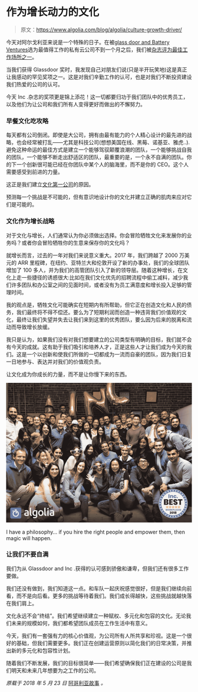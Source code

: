 # 作为增长动力的文化

> 原文：<https://www.algolia.com/blog/algolia/culture-growth-driver/>

今天对阿尔戈利亚来说是一个特殊的日子。在被[glass door and Battery Ventures](https://globenewswire.com/news-release/2018/05/02/1495014/0/en/Glassdoor-Partners-With-Cloud-Investor-Battery-Ventures-for-Second-Year-to-Reveal-the-25-Highest-Rated-Public-and-50-Highest-Rated-Private-Cloud-Computing-Companies-to-Work-For.html)选为最值得工作的私有云公司不到一个月之后，我们被[杂志评为最佳工作场所之一](https://www.inc.com/best-workplaces)。

当我们获得 Glassdoor 奖时，我发现自己对朋友们说(只是半开玩笑地)这是真正让我感动的罕见奖项之一。这是对我们辛勤工作的认可，也是对我们不断投资建设我们热爱的公司的认可。

今天 Inc .杂志的奖项更是锦上添花！这一切都要归功于我们团队中的优秀员工，以及他们为让公司和我们所有人变得更好而做出的不懈努力。

### **早餐文化吃攻略**

每天都有公司倒闭。即使是大公司，拥有由最有能力的个人精心设计的最先进的战略，也会经常被打乱——尤其是科技公司(想想美国在线、黑莓、诺基亚、雅虎..).避免这种命运的最佳方式是建立一个能够驾驭颠覆浪潮的团队，一个能够挑战自我的团队，一个能够不断走出舒适区的团队，最重要的是，一个永不自满的团队。你的下一个创新很可能已经在你团队中某个人的脑海里，而不是你的 CEO。这个人需要感受到前进的力量。

这正是我们建立[文化第一公司](https://stories.algolia.com/how-algolia-built-a-culture-first-company-around-ownership-eee6623b1b6)的原因。

预测每一个挑战是不可能的，但有意识地设计你的文化并建立正确的肌肉来应对它们是可能的。

### **文化作为增长战略**

对于文化与增长，人们通常认为你必须做出选择。你会冒险牺牲文化来发展你的业务吗？或者你会冒险牺牲你的生意来保存你的文化吗？

就增长而言，过去的一年对我们来说意义重大。2017 年，我们跨越了 2000 万美元的 ARR 里程碑，在纽约、亚特兰大和伦敦开设了新的办事处，我们的全球团队增加了 100 多人，并为我们的高管团队引入了新的领导层。随着这种增长，在文化上走一些捷径的诱惑很大:比如在我们文化优先的招聘流程中偷工减料，减少我们许多团队和办公室之间的见面时间，或者没有为员工满意度和增长投入足够的管理时间。

我的观点是，牺牲文化可能确实在短期内有所帮助，但它正在创造文化和人民的债务，我们最终将不得不偿还。要么为了短期利润而创造一种违背我们价值观的文化，最终让我们失望并失去让我们来到这里的优秀团队，要么因为后来的脱离和流动而导致增长放缓。

我只是认为，如果我们没有对我们想要建立的公司类型有明确的目标，我们就不会有今天的成就。这有助于我们吸引和培养人才，正是这些人才让我们成为今天的我们。这是一个以创新和使我们所做的一切都成为一流而自豪的团队，因为我们日复一日地参与、表达并对我们的价值观负责。

让文化成为你成长的力量，而不是让你慢下来的东西。

![Algolia - one of the best private cloud company to work](img/a39fedf97fb2e20730364fce553b7d58.png)

I have a philosophy… if you hire the right people and empower them, then magic will happen.

###  **让我们不要自满**

我们为从 Glassdoor and Inc .获得的认可感到骄傲和谦卑，但我们还有很多工作要做。

我们还没有做到，我们知道这一点。和车队一起庆祝感觉很好，但是我们继续向前看，而不是向后看。更多的挑战等待着我们。我们成长得越快，这些挑战就越快落在我们肩上。

文化永远不会“终结”。我们希望继续建立一种赋权、多元化和包容的文化。无论我们未来的规模如何，我们都希望团队成员在工作生活中有意义。

今天，我们有一套强有力的核心价值观，为公司所有人所共享和珍视。这是一个很好的基础，但我们需要更多。我们正在创建运营原则以简化我们的日常决策，并推出新的多元化和包容性计划。

随着我们不断发展，我们的目标很简单——我们希望确保我们正在建设的公司是我们明天和未来几年想要为之工作的公司。

*原载于 2018 年 5 月 23 日* [阿哥利亚故事](https://stories.algolia.com/culture-as-a-growth-driver-f7df0222c67d) *。*